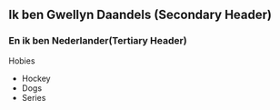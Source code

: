 ## Ik ben Gwellyn Daandels (Secondary Header)
### En ik ben Nederlander(Tertiary Header)

Hobies
* Hockey
* Dogs
* Series